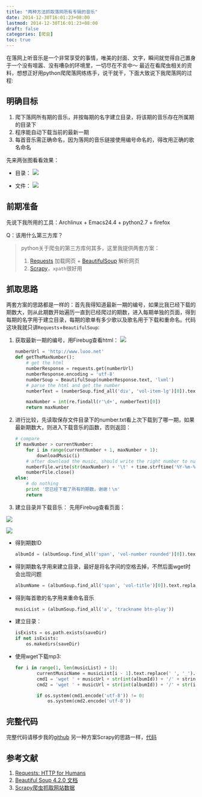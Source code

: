 ```yaml
---
title: "两种方法抓取落网所有专辑的音乐"
date: 2014-12-30T16:01:23+08:00
lastmod: 2014-12-30T16:01:23+08:00
draft: false
categories: [爬虫]
toc: true
---
```


在落网上听音乐是一个非常享受的事情，唯美的封面、文字，瞬间就觉得自己置身于一个没有喧嚣、没有嘈杂的环境里，一切尽在不言中～
最近在看爬虫相关的资料，想想正好用python爬爬落网练练手，说干就干，下面大致说下我爬落网的过程:

## 明确目标

1. 爬下落网所有期的音乐，并按每期的名字建立目录，将该期的音乐存在所属期的目录下
2. 程序能自动下载当前的最新一期
3. 每首音乐需正确命名，因为落网的音乐链接使用编号命名的，得改用正确的歌名命名

先来两张图看看效果：

* 目录：
![](http://ww4.sinaimg.cn/large/6120fe13jw1entwctqx52j20wh06pdkg.jpg)

* 文件：
![](http://ww3.sinaimg.cn/large/6120fe13jw1entwf5kdp1j20kb070jv3.jpg)

## 前期准备
先说下我所用的工具：Archlinux + Emacs24.4 + python2.7 + firefox

Q：该用什么第三方库？
> python关于爬虫的第三方库何其多，这里我提供两套方案：
>
> 1. [Requests](http://requests.readthedocs.org/zh_CN/latest/) 加载网页 + [BeautifulSoup](http://www.crummy.com/software/BeautifulSoup/bs4/doc/index.zh.html) 解析网页
> 2. [Scrapy](http://scrapy.org)，`xpath`很好用

## 抓取思路
两套方案的思路都是一样的：首先我得知道最新一期的编号，如果比我已经下载的期数大，则从此期数开始遍历一直到已经爬过的期数，进入每期单独的页面，得到每期的名字用于建立目录，每期的歌单有多少歌以及歌名用于下载和重命名。代码这块我就只讲`Requests`+`BeautifulSoup`:

1. 获取最新一期的编号，用Firebug查看html：
![](http://ww1.sinaimg.cn/large/6120fe13jw1entxgq1gcnj20fc03cq3o.jpg)

    ```python
    numberUrl = 'http://www.luoo.net'
    def getTheMaxNumber():
        # get the html
        numberResponse = requests.get(numberUrl)
        numberResponse.encoding = 'utf-8'
        numberSoup = BeautifulSoup(numberResponse.text, 'lxml')
        # parse the html and get the number
        numberText = (numberSoup.find_all('div', 'vol-item-lg')[0]).text

        maxNumber = int(re.findall(r'\d+', numberText)[0])
        return maxNumber
    ```

2. 进行比较，先读取保存文件目录下的number.txt看上次下载到了哪一期，如果最新期数大，则进入下载音乐的函数，否则返回：

    ```python
    # compare
    if maxNumber > currentNumber:
        for i in range(currentNumber + 1, maxNumber + 1):
            downloadMusic(i)
        # after download the music, should write the right number to number.txt
        numberFile.write(str(maxNumber) + '\t' + time.strftime('%Y-%m-%d %H:%M:%S') + '\n')
        numberFile.close()
    else:
        # do nothing
        print '您已经下载了所有的期数，谢谢！\n'
        return
    ```

3. 建立目录并下载音乐：
先用Firebug查看页面：

![](http://ww4.sinaimg.cn/large/6120fe13jw1entxwx6hi8j20ao01vweq.jpg)

![](http://ww2.sinaimg.cn/large/6120fe13jw1entxzc87ehj20gn01imxk.jpg)

* 得到期数ID

    ```python
    albumId = (albumSoup.find_all('span', 'vol-number rounded')[0]).text
    ```

* 得到期数名字用来建立目录，最好是将名字间的空格去掉，不然后面wget时会出现问题

    ```python
    albumName = (albumSoup.find_all('span', 'vol-title')[0]).text.replace(' ', '_')
    ```

* 得到每首歌的名字用来重命名音乐

    ```python
    musicList = (albumSoup.find_all('a', 'trackname btn-play'))
    ```

* 建立目录：

    ```python
    isExists = os.path.exists(saveDir)
    if not isExists:
        os.makedirs(saveDir)
    ```

* 使用wget下载mp3:

    ```python
    for i in range(1, len(musicList) + 1):
            currentMusicName = musicList[i - 1].text.replace(' ', '_').replace('._', '.').strip('(').strip(')')
            cmd1 = 'wget ' + musicUrl + str(int(albumId)) + '/' + string.zfill(i,2) + '.mp3 ' + '-O ' + saveDir + currentMusicName + '.mp3'
            cmd2 = 'wget ' + musicUrl + str(int(albumId)) + '/' + str(i) + '.mp3 ' + '-O ' + saveDir + currentMusicName + '.mp3'

            if os.system(cmd1.encode('utf-8')) != 0:
                os.system(cmd2.encode('utf-8'))
    ```

## 完整代码
完整代码请移步我的[github](https://github.com/jlovedragon/CrawLuoo/tree/master/requests_bs4)
另一种方案Scrapy的思路一样，[代码](https://github.com/jlovedragon/CrawLuoo/tree/master/scrapy)

## 参考文献
1. [Requests: HTTP for Humans](http://requests.readthedocs.org/zh_CN/latest/)
2. [Beautiful Soup 4.2.0 文档](http://www.crummy.com/software/BeautifulSoup/bs4/doc/index.zh.html)
3. [Scrapy爬虫抓取网站数据](http://chenqx.github.io/2014/11/09/Scrapy-Tutorial-for-BBSSpider/)

